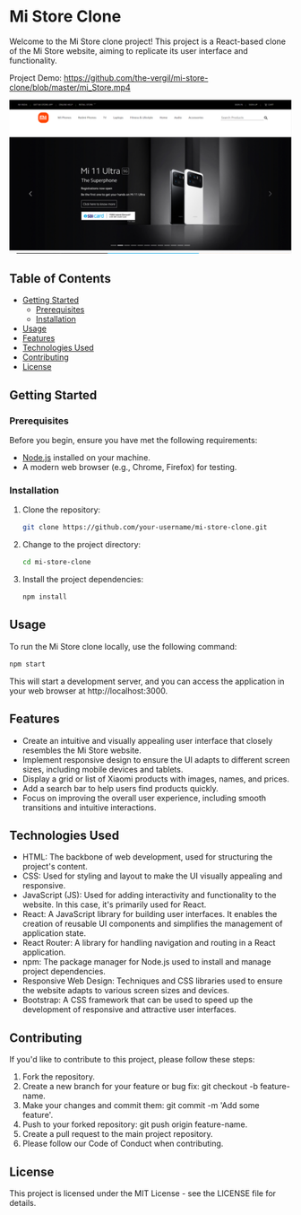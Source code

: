 # Mi Store Clone

Welcome to the Mi Store clone project! This project is a React-based clone of the Mi Store website, aiming to replicate its user interface and functionality.

Project Demo: https://github.com/the-vergil/mi-store-clone/blob/master/mi_Store.mp4

![Mi Store Clone Screenshot](https://github.com/the-vergil/mi-store-clone/blob/master/mi_store_ss.png)

## Table of Contents

- [Getting Started](#getting-started)
  - [Prerequisites](#prerequisites)
  - [Installation](#installation)
- [Usage](#usage)
- [Features](#features)
- [Technologies Used](#technologies-used)
- [Contributing](#contributing)
- [License](#license)

## Getting Started

### Prerequisites

Before you begin, ensure you have met the following requirements:

- [Node.js](https://nodejs.org/) installed on your machine.
- A modern web browser (e.g., Chrome, Firefox) for testing.

### Installation

1. Clone the repository:

   ```sh
   git clone https://github.com/your-username/mi-store-clone.git
2. Change to the project directory:
   ```sh
   cd mi-store-clone
3. Install the project dependencies:
   ```sh
   npm install

## Usage
To run the Mi Store clone locally, use the following command:
```sh
npm start
```
This will start a development server, and you can access the application in your web browser at http://localhost:3000.

## Features
- Create an intuitive and visually appealing user interface that closely resembles the Mi Store website.
- Implement responsive design to ensure the UI adapts to different screen sizes, including mobile devices and tablets.
- Display a grid or list of Xiaomi products with images, names, and prices.
- Add a search bar to help users find products quickly.
- Focus on improving the overall user experience, including smooth transitions and intuitive interactions.

## Technologies Used
- HTML: The backbone of web development, used for structuring the project's content.
- CSS: Used for styling and layout to make the UI visually appealing and responsive.
- JavaScript (JS): Used for adding interactivity and functionality to the website. In this case, it's primarily used for React.
- React: A JavaScript library for building user interfaces. It enables the creation of reusable UI components and simplifies the management of application state.
- React Router: A library for handling navigation and routing in a React application.
- npm: The package manager for Node.js used to install and manage project dependencies.
- Responsive Web Design: Techniques and CSS libraries used to ensure the website adapts to various screen sizes and devices.
- Bootstrap: A CSS framework that can be used to speed up the development of responsive and attractive user interfaces.

## Contributing
If you'd like to contribute to this project, please follow these steps:
1. Fork the repository.
2. Create a new branch for your feature or bug fix: git checkout -b feature-name.
3. Make your changes and commit them: git commit -m 'Add some feature'.
4. Push to your forked repository: git push origin feature-name.
5. Create a pull request to the main project repository.
6. Please follow our Code of Conduct when contributing.

## License
This project is licensed under the MIT License - see the LICENSE file for details.
